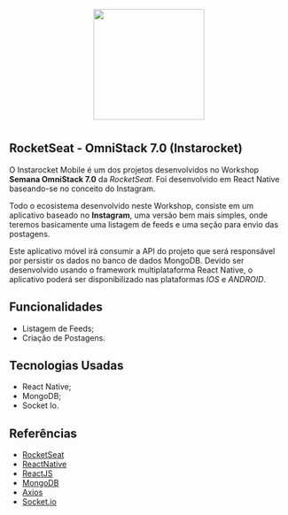 <p align="center">
<img style="-webkit-user-select: none;padding: 10px;" src="https://i.imgur.com/IYXy1ry.png" height="200">
</p>


## RocketSeat - OmniStack 7.0 (Instarocket)
O Instarocket Mobile é um dos projetos desenvolvidos no Workshop **Semana OmniStack 7.0** da *RocketSeat*. Foi desenvolvido em React Native baseando-se no conceito do Instagram.

Todo o ecosistema desenvolvido neste Workshop, consiste em um aplicativo baseado no **Instagram**, uma versão bem mais simples, onde teremos basicamente uma listagem de feeds e uma seção para envio das postagens.

Este aplicativo móvel irá consumir a API do projeto que será responsável por persistir os dados no banco de dados MongoDB. Devido ser desenvolvido usando o framework multiplataforma React Native, o aplicativo poderá ser disponibilizado nas plataformas *IOS* e *ANDROID*.


## Funcionalidades
- Listagem de Feeds;
- Criação de Postagens.


## Tecnologias Usadas
* React Native;
* MongoDB;
* Socket Io.


## Referências
* [RocketSeat](https://rocketseat.com.br/)
* [ReactNative](http://www.reactnative.com/)
* [ReactJS](https://pt-br.reactjs.org/)
* [MongoDB](https://www.mongodb.com/)
* [Axios](https://github.com/axios/axios)
* [Socket.io](https://github.com/socketio/socket.io)
